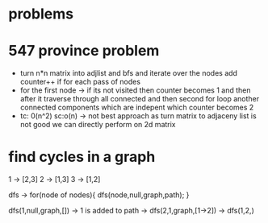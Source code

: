 


# problems


# 547 province problem
 - turn n*n matrix into adjlist and bfs and iterate over the nodes add counter++ if for each pass of nodes
 - for the first node -> if its not visited then counter becomes 1 and then after it traverse through all connected and then second for loop another connected components which are indepent which counter becomes 2 
 - tc: 0(n^2) sc:o(n) -> not best approach as turn matrix to adjaceny list is not good we can directly perform on 2d matrix
 

 # find cycles in a graph
  
  1 -> [2,3]
  2 -> [1,3]
  3 -> [1,2]

dfs -> for(node of nodes){
    dfs(node,null,graph,path);
}

dfs(1,null,graph,[]) -> 1 is added to path -> dfs(2,1,graph,[1->2]) -> dfs(1,2,)